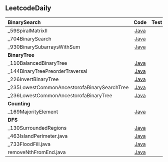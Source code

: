 ## LeetcodeDaily


| **BinarySearch** | Code | Test |
| :--- | :---: | :---: |
| _59SpiralMatrixII | [Java](https://github.com/mianmiantea2019/LeetcodeDaily/blob/main/BinarySearch/_59SpiralMatrixII.java) |  |
| _704BinarySearch | [Java](https://github.com/mianmiantea2019/LeetcodeDaily/blob/main/BinarySearch/_704BinarySearch.java) |  |
| _930BinarySubarraysWithSum | [Java](https://github.com/mianmiantea2019/LeetcodeDaily/blob/main/BinarySearch/_930BinarySubarraysWithSum.java) |  |
| **BinaryTree** |  |  |
| _110BalancedBinaryTree | [Java](https://github.com/mianmiantea2019/LeetcodeDaily/blob/main/BinaryTree/_110BalancedBinaryTree.java) |  |
| _144BinaryTreePreorderTraversal | [Java](https://github.com/mianmiantea2019/LeetcodeDaily/blob/main/BinaryTree/_144BinaryTreePreorderTraversal.java) |  |
| _226InvertBinaryTree | [Java](https://github.com/mianmiantea2019/LeetcodeDaily/blob/main/BinarySearch/_930BinarySubarraysWithSum.java) |  |
| _235LowestCommonAncestorofaBinarySearchTree | [Java](https://github.com/mianmiantea2019/LeetcodeDaily/blob/main/BinaryTree/_226InvertBinaryTree.java) |  |
| _236LowestCommonAncestorofaBinaryTree | [Java](https://github.com/mianmiantea2019/LeetcodeDaily/blob/main/BinaryTree/_236LowestCommonAncestorofaBinaryTree.java) |  |
| **Counting** |
| _169MajorityElement| [Java](https://github.com/mianmiantea2019/LeetcodeDaily/blob/main/Counting/_169MajorityElement.java) |  |
| **DFS** | 
| _130SurroundedRegions | [Java](https://github.com/mianmiantea2019/LeetcodeDaily/blob/main/DFS/_130SurroundedRegions.java/) |  |
| _463IslandPerimeter.java | [Java](https://github.com/mianmiantea2019/LeetcodeDaily/blob/main/DFS/_17LetterCombinationsofaPhoneNumber.java/) | |
| _733FloodFill.java | [Java](https://github.com/mianmiantea2019/LeetcodeDaily/blob/main/DFS/_733FloodFill.java/) |  |
| removeNthFromEnd.java | [Java](https://github.com/mianmiantea2019/LeetcodeDaily/blob/main/DFS/removeNthFromEnd.java/) | |
